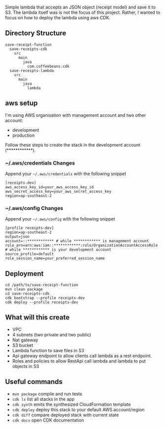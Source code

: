 Simple lambda that accepts an JSON object (receipt model) and save it to S3. The lambda itself was is not the focus of this project. Rather, I wanted to focus on how to deploy the lambda using aws CDK.

## Directory Structure
```
save-receipt-function
  save-receipts-cdk
    src
      main
        java
          com.coffeebeans.cdk
  save-receipts-lambda
    src
      main
        java
          lambda
```

## aws setup
I'm using AWS organisation with management account and two other account:
* development
* production

Follow these steps to create the stack in the development account (************).

### ~/.aws/credentials Changes
Append your `~/.aws/credentials` with the following snippet
```shell
[receipts-dev]
aws_access_key_id=your_aws_access_key_id
aws_secret_access_key=your_aws_secret_access_key
region=ap-southeast-2
```

### ~/.aws/config  Changes
Append your `~/.aws/config` with the following snippet

```shell
[profile receipts-dev]
region=ap-southeast-2
output=json
account=::************ # while ************ is management account
role_arn=arn:aws:iam::************:role/OrganizationAccountAccessRole # while ************ is your development account 
source_profile=default
role_session_name=your_preferred_session_name
```

## Deployment
```shell
cd /path/to/save-receipt-function
mvn clean package  
cd save-receipts-cdk
cdk bootstrap --profile receipts-dev
cdk deploy --profile receipts-dev
```

## What will this create
* VPC
* 4 subnets (two private and two public)
* Nat gateway
* S3 bucket
* Lambda function to save files in S3
* Api gateway endpoint to allow clients call lambda as a rest endpoint.
* Roles and policies to allow RestApi call lambda and lambda to put objects in S3


## Useful commands

* `mvn package`     compile and run tests
* `cdk ls`          list all stacks in the app
* `cdk synth`       emits the synthesized CloudFormation template
* `cdk deploy`      deploy this stack to your default AWS account/region
* `cdk diff`        compare deployed stack with current state
* `cdk docs`        open CDK documentation
